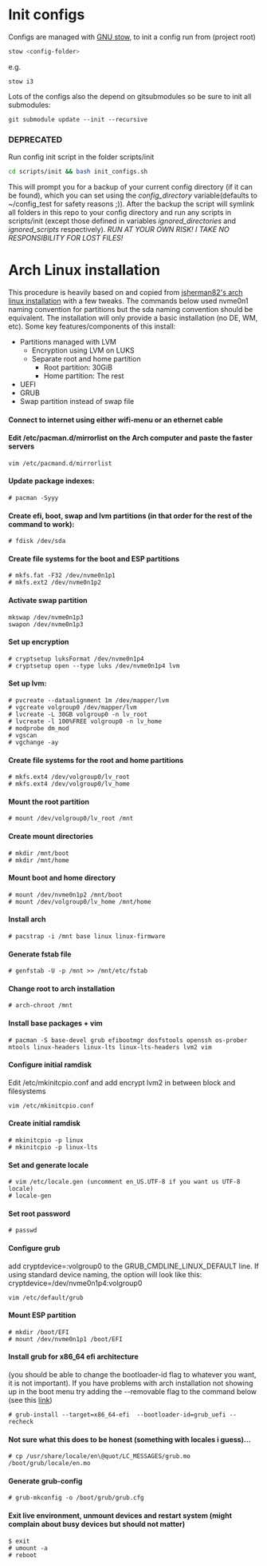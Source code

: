 # Init configs
Configs are managed with [GNU stow](https://www.gnu.org/software/stow/), to init a config run from (project root)
```bash
stow <config-folder>
```
e.g.
```
stow i3
```
Lots of the configs also the depend on gitsubmodules so be sure to init all submodules:
```
git submodule update --init --recursive
```

### DEPRECATED
Run config init script in the folder scripts/init
```bash
cd scripts/init && bash init_configs.sh
```
This will prompt you for a backup of your current config directory (if it can be found), which you can set using the _config_directory_ variable(defaults to ~/config_test for safety reasons ;)). After the backup the script will symlink all folders in this repo to your config directory and run any scripts in scripts/init (except those defined in variables _ignored_directories_ and _ignored_scripts_ respectively). *RUN AT YOUR OWN RISK! I TAKE NO RESPONSIBILITY FOR LOST FILES!*

# Arch Linux installation
This procedure is heavily based on and copied from [jsherman82's arch linux installation](https://gitlab.com/jsherman82/notes/blob/master/arch.md) with a few tweaks.
The commands below used nvme0n1 naming convention for partitions but the sda naming convention should be equivalent.
The installation will only provide a basic installation (no DE, WM, etc).
Some key features/components of this install:
- Partitions managed with LVM
  - Encryption using LVM on LUKS
  - Separate root and home partition
    - Root partition: 30GiB
    - Home partition: The rest
- UEFI
- GRUB
- Swap partition instead of swap file

#### Connect to internet using either wifi-menu or an ethernet cable

#### Edit /etc/pacman.d/mirrorlist on the Arch computer and paste the faster servers
```
vim /etc/pacmand.d/mirrorlist
```

#### Update package indexes:
```
# pacman -Syyy
```

#### Create efi, boot, swap and lvm partitions (in that order for the rest of the command to work):
```
# fdisk /dev/sda
```

#### Create file systems for the boot and ESP partitions
```
# mkfs.fat -F32 /dev/nvme0n1p1
# mkfs.ext2 /dev/nvme0n1p2
```

#### Activate swap partition
```
mkswap /dev/nvme0n1p3
swapon /dev/nvme0n1p3
```

#### Set up encryption
```
# cryptsetup luksFormat /dev/nvme0n1p4
# cryptsetup open --type luks /dev/nvme0n1p4 lvm
```

#### Set up lvm:
```
# pvcreate --dataalignment 1m /dev/mapper/lvm
# vgcreate volgroup0 /dev/mapper/lvm
# lvcreate -L 30GB volgroup0 -n lv_root
# lvcreate -l 100%FREE volgroup0 -n lv_home
# modprobe dm_mod
# vgscan
# vgchange -ay
```

#### Create file systems for the root and home partitions
```
# mkfs.ext4 /dev/volgroup0/lv_root
# mkfs.ext4 /dev/volgroup0/lv_home
```

#### Mount the root partition
```
# mount /dev/volgroup0/lv_root /mnt
```

#### Create mount directories
```
# mkdir /mnt/boot
# mkdir /mnt/home
```

#### Mount boot and home directory
```
# mount /dev/nvme0n1p2 /mnt/boot
# mount /dev/volgroup0/lv_home /mnt/home
```

#### Install arch
```
# pacstrap -i /mnt base linux linux-firmware
```

#### Generate fstab file
```
# genfstab -U -p /mnt >> /mnt/etc/fstab
```

#### Change root to arch installation
```
# arch-chroot /mnt
```

#### Install base packages + vim
```
# pacman -S base-devel grub efibootmgr dosfstools openssh os-prober mtools linux-headers linux-lts linux-lts-headers lvm2 vim
```

#### Configure initial ramdisk
Edit /etc/mkinitcpio.conf and add encrypt lvm2 in between block and filesystems
```
vim /etc/mkinitcpio.conf
```

#### Create initial ramdisk
```
# mkinitcpio -p linux
# mkinitcpio -p linux-lts
```

#### Set and generate locale
```
# vim /etc/locale.gen (uncomment en_US.UTF-8 if you want us UTF-8 locale)
# locale-gen
```

#### Set root password
```
# passwd
```

#### Configure grub
add cryptdevice=<PARTUUID>:volgroup0 to the GRUB_CMDLINE_LINUX_DEFAULT line.
If using standard device naming, the option will look like this: cryptdevice=/dev/nvme0n1p4:volgroup0
```
vim /etc/default/grub
```

#### Mount ESP partition
```
# mkdir /boot/EFI
# mount /dev/nvme0n1p1 /boot/EFI
```

#### Install grub for x86_64 efi architecture
(you should be able to change the bootloader-id flag to whatever you want, it is not important).
If you have problems with arch installation not showing up in the boot menu try adding the --removable flag to the command below (see this [link](https://wiki.archlinux.org/index.php/GRUB#Default/fallback_boot_path))
```
# grub-install --target=x86_64-efi  --bootloader-id=grub_uefi --recheck
```

#### Not sure what this does to be honest (something with locales i guess)...
```
# cp /usr/share/locale/en\@quot/LC_MESSAGES/grub.mo /boot/grub/locale/en.mo
```

#### Generate grub-config
```
# grub-mkconfig -o /boot/grub/grub.cfg
```


#### Exit live environment, unmount devices and restart system (might complain about busy devices but should not matter)
```
$ exit
# umount -a
# reboot
```
